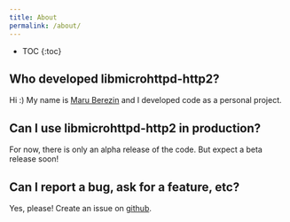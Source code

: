 ```yaml
---
title: About
permalink: /about/
---
```


* TOC
{:toc}

## Who developed libmicrohttpd-http2?

Hi :) My name is [Maru Berezin](https://github.com/maru) and I developed code as
a personal project.

## Can I use libmicrohttpd-http2 in production?

For now, there is only an alpha release of the code. But expect a beta
release soon!

## Can I report a bug, ask for a feature, etc?

Yes, please! Create an issue on [github](https://github.com/maru/libmicrohttpd-http2/issues).
